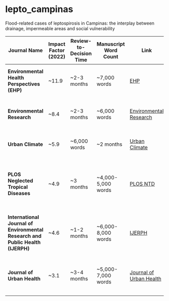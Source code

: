 # lepto_campinas

Flood-related cases of leptospirosis in Campinas: the interplay between drainage, impermeable areas and social vulnerability

| **Journal Name**                                          | **Impact Factor (2022)** | **Review-to-Decision Time** | **Manuscript Word Count** | **Link**                                               | **Notes**                                                                 |
|-----------------------------------------------------------|--------------------------|-----------------------------|---------------------------|--------------------------------------------------------|---------------------------------------------------------------------------|
| **Environmental Health Perspectives (EHP)**               | ~11.9                    | ~2-3 months                 | ~7,000 words              | [EHP](https://ehp.niehs.nih.gov)                        | High impact, competitive, strong environmental health focus               |
| **Environmental Research**                                | ~8.4                     | ~2-3 months                 | ~6,000 words              | [Environmental Research](https://www.journals.elsevier.com/environmental-research) | High impact, competitive, strong environmental sciences focus             |
| **Urban Climate**                                         | ~5.9                     | ~6,000 words                | ~2 months                 | [Urban Climate](https://www.journals.elsevier.com/urban-climate)  | Mid-high impact, focus on urbanization and climate                        |
| **PLOS Neglected Tropical Diseases**                      | ~4.9                     | ~3 months                   | ~4,000-5,000 words        | [PLOS NTD](https://ntds.plos.org)                        | Moderate impact, focused on tropical diseases, slower due to in-depth reviews |
| **International Journal of Environmental Research and Public Health (IJERPH)** | ~4.6                     | ~1-2 months                 | ~6,000-8,000 words        | [IJERPH](https://www.mdpi.com/journal/ijerph)            | Moderate impact, fast review time, broad public health and environmental scope |
| **Journal of Urban Health**                               | ~3.1                     | ~3-4 months                 | ~5,000-7,000 words        | [Journal of Urban Health](https://link.springer.com/journal/11524) | Lower impact, longer review time, interdisciplinary focus on urban health |

